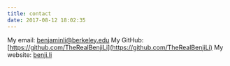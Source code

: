 ```yaml
---
title: contact
date: 2017-08-12 18:02:35
---
```

My email: [benjaminli@berkeley.edu](mailto:benjaminli@berkeley.edu)
My GitHub: [https://github.com/TheRealBenjiLi](https://github.com/TheRealBenjiLi)
My website: [benji.li](http://www.benji.li)
